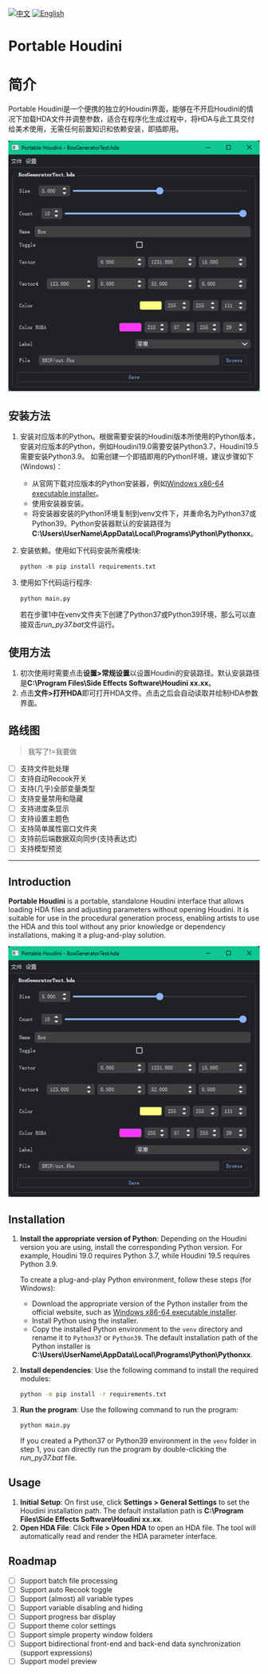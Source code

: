 [![中文](https://img.shields.io/badge/lang-中文-blue.svg)](#简介) [![English](https://img.shields.io/badge/lang-English-red.svg)](#Introduction)

# Portable Houdini

# 简介

Portable Houdini是一个便携的独立的Houdini界面，能够在不开启Houdini的情况下加载HDA文件并调整参数，适合在程序化生成过程中，将HDA与此工具交付给美术使用，无需任何前置知识和依赖安装，即插即用。

![screenshot](img/screenshot_0.png)

## 安装方法

1. 安装对应版本的Python。根据需要安装的Houdini版本所使用的Python版本，安装对应版本的Python，例如Houdini19.0需要安装Python3.7，Houdini19.5需要安装Python3.9。
   如需创建一个即插即用的Python环境，建议步骤如下(Windows)：

   + 从官网下载对应版本的Python安装器，例如[Windows x86-64 executable installer](https://www.python.org/ftp/python/3.9.0/python-3.9.0-amd64.exe)。
   + 使用安装器安装。
   + 将安装器安装的Python环境复制到venv文件下，并重命名为Python37或Python39。Python安装器默认的安装路径为**C:\Users\UserName\AppData\Local\Programs\Python\Pythonxx**。

2. 安装依赖。使用如下代码安装所需模块:

   ```
   python -m pip install requirements.txt
   ```

3. 使用如下代码运行程序:

   ```
   python main.py
   ```

   若在步骤1中在venv文件夹下创建了Python37或Python39环境，那么可以直接双击*run_py37.bat*文件运行。

## 使用方法

1. 初次使用时需要点击**设置>常规设置**以设置Houdini的安装路径。默认安装路径是**C:\Program Files\Side Effects Software\Houdini xx.xx**。
2. 点击**文件>打开HDA**即可打开HDA文件。点击之后会自动读取并绘制HDA参数界面。

## 路线图

> 我写了!=我要做

- [ ] 支持文件批处理
- [ ] 支持自动Recook开关
- [ ] 支持(几乎)全部变量类型
- [ ] 支持变量禁用和隐藏
- [ ] 支持进度条显示
- [ ] 支持设置主题色
- [ ] 支持简单属性窗口文件夹
- [ ] 支持前后端数据双向同步(支持表达式)
- [ ] 支持模型预览

---

## Introduction

**Portable Houdini** is a portable, standalone Houdini interface that allows loading HDA files and adjusting parameters without opening Houdini. It is suitable for use in the procedural generation process, enabling artists to use the HDA and this tool without any prior knowledge or dependency installations, making it a plug-and-play solution.

![screenshot](img/screenshot_0.png)

## Installation

1. **Install the appropriate version of Python**: Depending on the Houdini version you are using, install the corresponding Python version. For example, Houdini 19.0 requires Python 3.7, while Houdini 19.5 requires Python 3.9.
   
   To create a plug-and-play Python environment, follow these steps (for Windows):

   + Download the appropriate version of the Python installer from the official website, such as [Windows x86-64 executable installer](https://www.python.org/ftp/python/3.9.0/python-3.9.0-amd64.exe).
   + Install Python using the installer.
   + Copy the installed Python environment to the `venv` directory and rename it to `Python37` or `Python39`. The default installation path of the Python installer is **C:\Users\UserName\AppData\Local\Programs\Python\Pythonxx**.

2. **Install dependencies**: Use the following command to install the required modules:

   ```sh
   python -m pip install -r requirements.txt
   ```

3. **Run the program**: Use the following command to run the program:

   ```sh
   python main.py
   ```

   If you created a Python37 or Python39 environment in the `venv` folder in step 1, you can directly run the program by double-clicking the *run_py37.bat* file.

## Usage

1. **Initial Setup**: On first use, click **Settings > General Settings** to set the Houdini installation path. The default installation path is **C:\Program Files\Side Effects Software\Houdini xx.xx**.
2. **Open HDA File**: Click **File > Open HDA** to open an HDA file. The tool will automatically read and render the HDA parameter interface.

## Roadmap

- [ ] Support batch file processing
- [ ] Support auto Recook toggle
- [ ] Support (almost) all variable types
- [ ] Support variable disabling and hiding
- [ ] Support progress bar display
- [ ] Support theme color settings
- [ ] Support simple property window folders
- [ ] Support bidirectional front-end and back-end data synchronization (support expressions)
- [ ] Support model preview

